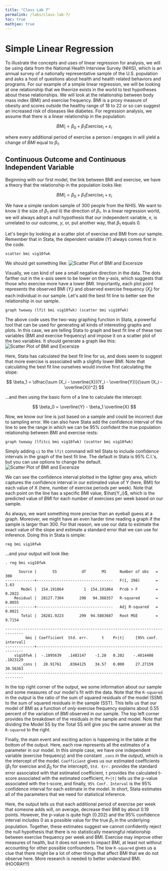 ```yaml
---
title: "Class Lab 7"
permalink: /labs/class-lab-7/
toc: true
mathjax: true
---
```


# Simple Linear Regression
To illustrate the concepts and uses of linear regression for analysis, we will be using data from the National Health Interview Survey (NHIS), which is an annual survey of a nationally representative sample of the U.S. population and asks a host of questions about health and health related behaviors and programs. For our example of a simple linear regression, we will be looking at one relationship that we theorize exists in the world to test hypotheses about these relationships. We will look at the relationship between body mass index (BMI) and exercise frequency. BMI is a proxy measure of obesity and scores outside the healthy range of 18 to 22 or so can suggest an increased risk of diseases like diabetes. For regression analysis, we assume that there is a linear relationship in the population:


$$ BMI_i = \beta_0 + \beta_1 Exercise_i + \varepsilon_i $$


where every additional period of exercise a person _i_ engages in will yield a change of _BMI_ equal to $\beta_1$.

## Continuous Outcome and Continuous Independent Variable
Beginning with our first model, the link between BMI and exercise, we have a theory that the relationship in the population looks like:

$$ BMI_i = \beta_0 + \beta_1 Exercise_i + \varepsilon_i $$

We have a simple random sample of 300 people from the NHIS. We want to know i) the size of $\beta_1$ and ii) the direction of $\beta_1$. In a linear regression world, we will always adopt a null hypothesis that our independent variable, _x_, is unrelated to our outcome, _y_, or, put another way, that $\beta_1$ equals 0.

Let's begin by looking at a scatter plot of exercise and BMI from our sample. Remember that in Stata, the dependent variable (_Y_) always comes first in the code.

```
scatter bmi vig10fwk
```

We should get something like:
![Scatter Plot of BMI and Excersize](http://stevebholt.github.io/rpad316/assets/images/scatter1_lab7.png)

Visually, we can kind of see a small negative direction in the data. The dots farther out in the x-axis seem to be lower on the y-axis, which suggests that those who exercise more have a lower BMI. Importantly, each plot point represents the observed BMI ($Y_i$) and observed exercise frequency ($X_i$) for each individual in our sample. Let's add the best fit line to better see the relationship in our sample.

```
graph twoway (lfit bmi vig10fwk) (scatter bmi vig10fwk)
```

The above code uses the two-way graphing function in Stata, a powerful tool that can be used for generating all kinds of interesting graphs and plots. In this case, we are telling Stata to graph and best fit line of these two variables (BMI and exercise frequency) and impose it on a scatter plot of the two variables. It should generate a graph like this:
![Scatter Plot of BMI and Excersize](http://stevebholt.github.io/rpad316/assets/images/scatter2_lab7.png)

Here, Stata has calculated the best fit line for us, and does seem to suggest that more exercise is associated with a slightly lower BMI. Note that calculating the best fit line ourselves would involve first calculating the slope:

$$ \beta_1 = \dfrac{\sum (X_i - \overline{X})(Y_i - \overline{Y})}{\sum (X_i - \overline{X})^2} $$

...and then using the basic form of a line to calculate the intercept:

$$ \beta_0 = \overline{Y} - \beta_1 \overline{X} $$

Now, we know our line is just based on a sample and could be incorrect due to sampling error. We can also have Stata add the confidence interval of the line to see the range in which we can be 95% confident the true population relationship between BMI and exercise rests:

```
graph twoway (lfitci bmi vig10fwk) (scatter bmi vig10fwk)
```

Simply adding `ci` to the `lfit` command will tell Stata to include confidence intervals in the graph of the best fit line. The default in Stata is 95% C.I.'s, but you can use options to change the default.
![Scatter Plot of BMI and Excersize](http://stevebholt.github.io/rpad316/assets/images/scatter3_lab7.png)

We can see the confidence interval plotted in the lighter grey area, which captures the confidence interval in our estimated value of Y (here, BMI) for each value of X (here, number of exercise periods per week). Note that each point on the line has a specific BMI value, $\hat{Y_i}$, which is the predicted value of _BMI_ for each number of exercises per week based on our sample.

As always, we want something more precise than an eyeball guess at a graph. Moreover, we might have an even harder time reading a graph if the sample is larger than 300. For that reason, we use our data to estimate the exact value of the slope and estimate a standard error that we can use for inference. Doing this in Stata is simple:

```
reg bmi vig10fwk
```

...and your output will look like:

```
. reg bmi vig10fwk

      Source |       SS           df       MS      Number of obs   =       300
-------------+----------------------------------   F(1, 298)       =      1.63
       Model |  154.191864         1  154.191864   Prob > F        =    0.2022
    Residual |  28127.7304       298   94.388357   R-squared       =    0.0055
-------------+----------------------------------   Adj R-squared   =    0.0021
       Total |  28281.9223       299  94.5883687   Root MSE        =    9.7154

------------------------------------------------------------------------------
         bmi | Coefficient  Std. err.      t    P>|t|     [95% conf. interval]
-------------+----------------------------------------------------------------
    vig10fwk |  -.1895639   .1483147    -1.28   0.202    -.4814408    .1023129
       _cons |   28.91761   .8364125    34.57   0.000     27.27159    30.56363
------------------------------------------------------------------------------
```

In the top right corner of the output, we some information about our sample and some measures of our model's fit with the data. Note that the `R-squared` in the output is the ratio of the sum of squared residuals of the model (SSM) to the sum of squared residuals in the sample (SST). This tells us that our model of BMI as a function of _only_ exercise frequency explains about 0.55 percent of the variation of BMI observed in our sample. The top left corner provides the breakdown of the residuals in the sample and model. Note that dividing the Model SS by the Total SS will give you the same answer as the `R-squared` to the right.

Finally, the main event and exciting action is happening in the table at the bottom of the output. Here, each row represents all the estimates of a parameter in our model. In this simple case, we have one independent variable (exercise frequency) and the constant `_cons` in the output), which is the intercept of the model. `Coefficient` gives us our estimated coefficients ($\beta_1$ for exercise and $\beta_0$ for the intercept), `Std. Err.` provides the standard error associated with that estimated coefficient, `t` provides the calculated t-score associated with the estimated coefficient, `P>|t|` tells us the p-value associated with the t-score, and finally, `95% Conf. Interval` is the 95% confidence interval for each estimate in the model. In short, Stata estimates all of the parameters that we need for statistical inference.

Here, the output tells us that each additional period of exercise per week that someone adds will, on average, decrease their BMI by about 0.19 points. However, the p-value is quite high (0.202) and the 95% confidence interval includes 0 as a possible value for the true $\beta_1$ in the underlying population. Together, these estimates suggest we cannot confidently reject the null hypothesis that there is no statistically meaningful relationship between exercise frequency per week and BMI. Exercise may improve other measures of health, but it does not seem to impact BMI, at least not without accounting for other possible confounders. The low `R-squared` gives us a clue that there might be a lot of other things that affect BMI that we do not observe here. More research is needed to better understand BMI. (HOORAY!!)